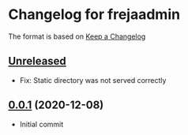 
# Changelog for frejaadmin

The format is based on [Keep a Changelog][keep-a-changelog]
<!-- and this project adheres to [Semantic Versioning][semantic-versioning]. -->

## [Unreleased]
- Fix: Static directory was not served correctly

## [0.0.1] (2020-12-08)
- Initial commit

[keep-a-changelog]: http://keepachangelog.com/en/1.0.0/
[Unreleased]: https://github.com/DSorlov/frejaadmin/compare/master...dev
[0.0.1]: https://github.com/DSorlov/frejaadmin/releases/tag/v0.0.1